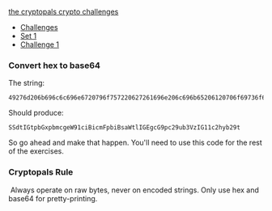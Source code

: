 [the cryptopals crypto challenges](http://cryptopals.com/)           

- [Challenges](http://cryptopals.com/)             
- [Set 1](http://cryptopals.com/sets/1)             
- [Challenge 1](http://cryptopals.com/sets/1/challenges/1)             



### Convert hex to base64

   The string:

```
49276d206b696c6c696e6720796f757220627261696e206c696b65206120706f69736f6e6f7573206d757368726f6f6d
```

   Should produce:

```
SSdtIGtpbGxpbmcgeW91ciBicmFpbiBsaWtlIGEgcG9pc29ub3VzIG11c2hyb29t
```

   So go ahead and make that happen. You'll need to use this code for the rest of the exercises.

### Cryptopals Rule

​       Always operate on raw bytes, never on encoded strings. Only use hex       and base64 for pretty-printing.     
